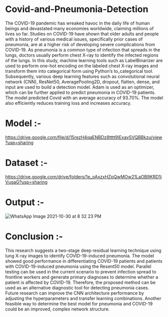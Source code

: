 # Covid-and-Pneumonia-Detection

The COVID-19 pandemic has wreaked havoc in the daily life of human beings and devastated many economies worldwide, claiming millions of lives so far. Studies on COVID-19 have shown that older adults and people with a history of various medical issues, specifically prior cases of pneumonia, are at a higher risk of developing severe complications from COVID-19. As pneumonia is a common type of infection that spreads in the lungs, doctors usually perform chest X-ray to identify the infected regions of the lungs. In this study, machine learning tools such as LabelBinarizer are used to perform one-hot encoding on the labeled chest X-ray images and transform them into categorical form using Python’s to_categorical tool. Subsequently, various deep learning features such as convolutional neural network (CNN), ResNet50, AveragePooling2D, dropout, flatten, dense, and input are used to build a detection model. Adam is used as an optimizer, which can be further applied to predict pneumonia in COVID-19 patients. The model predicted Covid with an average accuracy of 93.70%. The model also efficiently reduces training loss and increases accuracy.


# Model :-
   https://drive.google.com/file/d/15rezH4qaENBDz8tttt9IExavSVQBBkzu/view?usp=sharing
   
   
 # Dataset :-
   https://drive.google.com/drive/folders/1e_oAxzxHZpQwMOw21LaOB9KRD1iVugaG?usp=sharing
 
 
 # Output :-
  ![WhatsApp Image 2021-10-30 at 8 32 23 PM](https://user-images.githubusercontent.com/86011193/139543810-aa580d4a-f7e9-4214-9058-3bc4056b35b9.jpeg)


# Conclusion :-
  This research suggests a two-stage deep residual learning technique using lung X-ray images to identify COVID-19-induced pneumonia. The model showed good performance in differentiating COVID-19 patients and patients with COVID-19-induced pneumonia using the Resent50 model. Parallel testing can be used in the current scenario to prevent infection spread to frontline workers and generate primary diagnoses to determine whether a patient is affected by COVID-19. Therefore, the proposed method can be used as an alternative diagnostic tool for detecting pneumonia cases. Future research can improve the CNN architecture performance by adjusting the hyperparameters and transfer learning combinations. Another feasible way to determine the best model for pneumonia and COVID-19 could be an improved, complex network structure.
